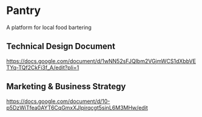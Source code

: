 # Pantry
A platform for local food bartering

## Technical Design Document
https://docs.google.com/document/d/1wNN52sFJQIbm2VGjmWCS1dXbbVETYq-TQf2CkFi3f_A/edit?pli=1

## Marketing & Business Strategy
https://docs.google.com/document/d/10-p5DzWiTfea0AYT6CqGmxXJIpirqcgt5sinL6M3MHw/edit
